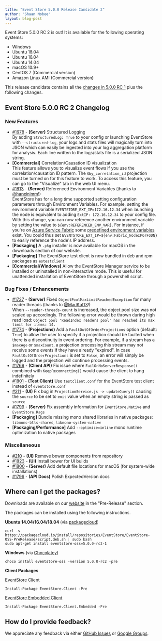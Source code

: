 ```yaml
---
title: "Event Store 5.0.0 Release Candidate 2"
author: "Shaan Nobee"
layout: blog-post
---
```


Event Store 5.0.0 RC 2 is out! It is available for the following operating systems:

- Windows
- Ubuntu 18.04
- Ubuntu 16.04
- Ubuntu 14.04
- macOS 10.9+
- CentOS 7 (Commercial version)
- Amazon Linux AMI (Commercial version)

This release candidate contains all the [changes in 5.0.0 RC 1](https://eventstore.org/blog/20181226/event-store-5.0.0-release-candidate-1/) plus the following changes.

## Event Store 5.0.0 RC 2 Changelog

### New Features
* [#1678](https://github.com/EventStore/EventStore/pull/1678) - **(Server)** Structured Logging  
By adding `StructuredLog: True` to your config or launching EventStore with `--structured-log`, your logs and stats files will magically turn into JSON which can easily be ingested into your log aggregation platform for analysis. Each line written to the logs/stats file is a serialized JSON string.
* **[Commercial]** Correlation/Causation ID visualization  
This feature allows you to visualize event flows if you use the correlation/causation ID pattern. The `$by_correlation_id` projection must be turned on for this feature to work. To access this feature, you can go to the "Visualize" tab in the web UI menu.
* [#1813](https://github.com/EventStore/EventStore/pull/1813) - **(Server)** Referenced Environment Variables (thanks to [@hanxinimm](https://github.com/hanxinimm)!)  
EventStore has for a long time supported setting configuration parameters through Environment Variables. For example, setting the environment variable `EVENTSTORE_EXT_IP=172.16.12.34` when launching the node is equivalent to adding `ExtIP: 172.16.12.34` to your config file.  
With this change, you can now reference another environment variable by setting the value to `${env:REFERENCED_ENV_VAR}`. For instance, if you're on [Azure Service Fabric](https://docs.microsoft.com/en-us/azure/service-fabric/service-fabric-overview) some [predefined environment variables](https://docs.microsoft.com/en-us/azure/service-fabric/service-fabric-environment-variables-reference) exist. You could thus set `EVENTSTORE_EXT_IP=${env:Fabric_NodeIPOrFQDN}` to easily reference the node's IP address.
* **[Packaging]** A `.pkg` installer is now available for macOS in the downloads section of our website.
* **[Packaging]** The EventStore test client is now bundled in deb and rpm packages as `estestclient`
* **[Commercial/Windows]** Allow the EventStore Manager service to be installed or uninstalled in non-interactive mode. This is useful for unattended installation of EventStore through a powershell script.

### Bug Fixes / Enhancements
* [#1737](https://github.com/EventStore/EventStore/pull/1737) - **(Server)** Fixed `ObjectPoolMaxLimitReachedException` for many reader threads (thanks to [@MadKat13](https://github.com/MadKat13)!)  
When `--reader-threads-count` is increased, the object pool size was not scaled up accordingly. The following error would be thrown during high read load:
`Object pool 'ReadIndex readers pool' has reached its max limit for items: 14.`
* [#1774](https://github.com/EventStore/EventStore/pull/1774) - **(Projections)** Add a `FaultOutOfOrderProjections` option (default: `True`) to allow the user to specify if a projection should be faulted when there is a discontinuity in event ordering. For example, if a stream has a `$maxAge` or `$maxCount`, a projection processing this stream may not receive some events if they have already "expired". In case `FaultOutOfOrderProjections` is set to `False`, an error will simply be logged and the projection will continue processing events.
* [#1769](https://github.com/EventStore/EventStore/pull/1769) - **(Client API)** Fix issue where `FailOnNoServerResponse()` combined with `KeepReconnecting()` would cause the client to hang indefinitely
* [#1801](https://github.com/EventStore/EventStore/pull/1801) - **(Test Client)** Use `testclient.conf` for the EventStore test client instead of `eventstore.conf`
* [#211](https://github.com/EventStore/EventStore.UI/pull/211) - **(UI)** Fix bug in `ProjectionService.js -> updateQuery()` causing the `source` to be set to `emit` value when an empty string is passed as `source`
* [#1799](https://github.com/EventStore/EventStore/pull/1799) - **(Server)** Fix assembly information for `EventStore.Native` and `EventStore.Rags`
* **[Packaging]** Bundle missing mono shared libraries in native packages: `libmono-btls-shared`, `libmono-system-native`
* **[Packaging/Performance]** Add `--optimize=inline` mono runtime optimization to native packages

### Miscellaneous
* [#210](https://github.com/EventStore/EventStore.UI/pull/210) - **(UI)** Remove bower components from repository
* [#1823](https://github.com/EventStore/EventStore/pull/1823) - **(UI)** Install bower for UI builds
* [#1800](https://github.com/EventStore/EventStore/pull/1800) - **(Server)** Add default file locations for macOS (for system-wide installations)
* [#1796](https://github.com/EventStore/EventStore/pull/1796) - **(API Docs)** Polish ExpectedVersion docs

## Where can I get the packages?

Downloads are available on our [website](https://eventstore.org/downloads/) in the "Pre-Release" section.

The packages can be installed using the following instructions.

**Ubuntu 14.04/16.04/18.04** (via [packagecloud](https://packagecloud.io/EventStore/EventStore-OSS-PreRelease))

```
curl -s https://packagecloud.io/install/repositories/EventStore/EventStore-OSS-PreRelease/script.deb.sh | sudo bash
sudo apt-get install eventstore-oss=5.0.0-rc2-1
```

**Windows** (via [Chocolatey](https://chocolatey.org/packages/eventstore-oss/5.0.0-rc2))

```
choco install eventstore-oss -version 5.0.0-rc2 -pre
```

**Client Packages**  

[EventStore Client](https://www.nuget.org/packages/EventStore.Client/5.0.0-rc2)
```
Install-Package EventStore.Client -Pre
```

[EventStore Embedded Client](https://www.nuget.org/packages/EventStore.Client/5.0.0-rc2)

```
Install-Package EventStore.Client.Embedded -Pre
```

## How do I provide feedback?

We appreciate any feedback via either [GitHub Issues](https://github.com/EventStore/EventStore) or [Google Groups](https://groups.google.com/forum/#!forum/event-store).